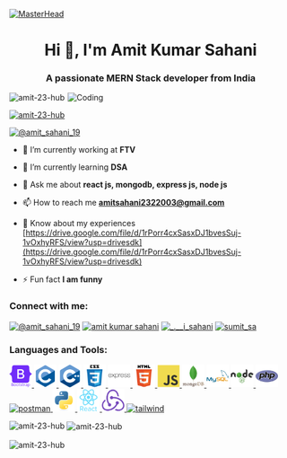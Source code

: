 [![MasterHead](https://cdn.vectorstock.com/i/preview-webp/41/82/web-development-banner-poster-horizontal-vector-35404182.webp)]()
<h1 align="center">Hi 👋, I'm Amit Kumar Sahani</h1>
<h3 align="center">A passionate MERN Stack developer from India</h3>
<img align="right" alt="Coding" width="400" src="https://github.com/Joao208/joao208/raw/main/assets/coding.gif">

<p align="left"> <img src="https://komarev.com/ghpvc/?username=amit-23-hub&label=Profile%20views&color=0e75b6&style=flat" alt="amit-23-hub" /> </p>

<p align="left"> <a href="https://github.com/ryo-ma/github-profile-trophy"><img src="https://github-profile-trophy.vercel.app/?username=amit-23-hub" alt="amit-23-hub" /></a> </p>

<p align="left"> <a href="https://twitter.com/@amit_sahani_19" target="blank"><img src="https://img.shields.io/twitter/follow/@amit_sahani_19?logo=twitter&style=for-the-badge" alt="@amit_sahani_19" /></a> </p>

- 🔭 I’m currently working at **FTV**

- 🌱 I’m currently learning **DSA**

- 💬 Ask me about **react js, mongodb, express js, node js**

- 📫 How to reach me **amitsahani2322003@gmail.com**

- 📄 Know about my experiences [https://drive.google.com/file/d/1rPorr4cxSasxDJ1bvesSuj-1vOxhyRFS/view?usp=drivesdk](https://drive.google.com/file/d/1rPorr4cxSasxDJ1bvesSuj-1vOxhyRFS/view?usp=drivesdk)

- ⚡ Fun fact **I am funny**

<h3 align="left">Connect with me:</h3>
<p align="left">
<a href="https://twitter.com/@amit_sahani_19" target="blank"><img align="center" src="https://raw.githubusercontent.com/rahuldkjain/github-profile-readme-generator/master/src/images/icons/Social/twitter.svg" alt="@amit_sahani_19" height="30" width="40" /></a>
<a href="https://linkedin.com/in/https://www.linkedin.com/in/amit-kumar-sahani-849537246?utm_source=share&utm_campaign=share_via&utm_content=profile&utm_medium=android_app" target="blank"><img align="center" src="https://raw.githubusercontent.com/rahuldkjain/github-profile-readme-generator/master/src/images/icons/Social/linked-in-alt.svg" alt="amit kumar sahani" height="30" width="40" /></a>
<a href="https://instagram.com/_.__i_sahani" target="blank"><img align="center" src="https://raw.githubusercontent.com/rahuldkjain/github-profile-readme-generator/master/src/images/icons/Social/instagram.svg" alt="_.__i_sahani" height="30" width="40" /></a>
<a href="https://www.codechef.com/users/sumit_sa" target="blank"><img align="center" src="https://cdn.jsdelivr.net/npm/simple-icons@3.1.0/icons/codechef.svg" alt="sumit_sa" height="30" width="40" /></a>
</p>

<h3 align="left">Languages and Tools:</h3>
<p align="left"> 
    <a href="https://getbootstrap.com" target="_blank" rel="noreferrer"> 
        <img src="https://raw.githubusercontent.com/devicons/devicon/master/icons/bootstrap/bootstrap-plain-wordmark.svg" alt="bootstrap" width="40" height="40"/> 
    </a> 
    <a href="https://www.cprogramming.com/" target="_blank" rel="noreferrer"> 
        <img src="https://raw.githubusercontent.com/devicons/devicon/master/icons/c/c-original.svg" alt="c" width="40" height="40"/> 
    </a> 
    <a href="https://www.w3schools.com/cpp/" target="_blank" rel="noreferrer"> 
        <img src="https://raw.githubusercontent.com/devicons/devicon/master/icons/cplusplus/cplusplus-original.svg" alt="cplusplus" width="40" height="40"/> 
    </a> 
    <a href="https://www.w3schools.com/css/" target="_blank" rel="noreferrer"> 
        <img src="https://raw.githubusercontent.com/devicons/devicon/master/icons/css3/css3-original-wordmark.svg" alt="css3" width="40" height="40"/> 
    </a> 
    <a href="https://expressjs.com" target="_blank" rel="noreferrer"> 
        <img src="https://raw.githubusercontent.com/devicons/devicon/master/icons/express/express-original-wordmark.svg" alt="express" width="40" height="40"/> 
    </a> 
    <a href="https://www.w3.org/html/" target="_blank" rel="noreferrer"> 
        <img src="https://raw.githubusercontent.com/devicons/devicon/master/icons/html5/html5-original-wordmark.svg" alt="html5" width="40" height="40"/> 
    </a> 
    <a href="https://developer.mozilla.org/en-US/docs/Web/JavaScript" target="_blank" rel="noreferrer"> 
        <img src="https://raw.githubusercontent.com/devicons/devicon/master/icons/javascript/javascript-original.svg" alt="javascript" width="40" height="40"/> 
    </a> 
    <a href="https://www.mongodb.com/" target="_blank" rel="noreferrer"> 
        <img src="https://raw.githubusercontent.com/devicons/devicon/master/icons/mongodb/mongodb-original-wordmark.svg" alt="mongodb" width="40" height="40"/> 
    </a> 
    <a href="https://www.mysql.com/" target="_blank" rel="noreferrer"> 
        <img src="https://raw.githubusercontent.com/devicons/devicon/master/icons/mysql/mysql-original-wordmark.svg" alt="mysql" width="40" height="40"/> 
    </a> 
    <a href="https://nodejs.org" target="_blank" rel="noreferrer"> 
        <img src="https://raw.githubusercontent.com/devicons/devicon/master/icons/nodejs/nodejs-original-wordmark.svg" alt="nodejs" width="40" height="40"/> 
    </a> 
    <a href="https://www.php.net" target="_blank" rel="noreferrer"> 
        <img src="https://raw.githubusercontent.com/devicons/devicon/master/icons/php/php-original.svg" alt="php" width="40" height="40"/> 
    </a> 
    <a href="https://postman.com" target="_blank" rel="noreferrer"> 
        <img src="https://www.vectorlogo.zone/logos/getpostman/getpostman-icon.svg" alt="postman" width="40" height="40"/> 
    </a> 
    <a href="https://www.python.org" target="_blank" rel="noreferrer"> 
        <img src="https://raw.githubusercontent.com/devicons/devicon/master/icons/python/python-original.svg" alt="python" width="40" height="40"/> 
    </a> 
    <a href="https://reactjs.org/" target="_blank" rel="noreferrer"> 
        <img src="https://raw.githubusercontent.com/devicons/devicon/master/icons/react/react-original-wordmark.svg" alt="react" width="40" height="40"/> 
    </a> 
    <a href="https://redux.js.org" target="_blank" rel="noreferrer"> 
        <img src="https://raw.githubusercontent.com/devicons/devicon/master/icons/redux/redux-original.svg" alt="redux" width="40" height="40"/> 
    </a> 
    <a href="https://tailwindcss.com/" target="_blank" rel="noreferrer"> 
        <img src="https://www.vectorlogo.zone/logos/tailwindcss/tailwindcss-icon.svg" alt="tailwind" width="40" height="40"/> 
    </a> 
</p>

<p><img align="left" src="https://github-readme-stats.vercel.app/api/top-langs?username=amit-23-hub&show_icons=true&locale=en&layout=compact" alt="amit-23-hub" /></p>

<p>&nbsp;<img align="center" src="https://github-readme-stats.vercel.app/api?username=amit-23-hub&show_icons=true&locale=en" alt="amit-23-hub" /></p>

<p><img align="center" src="https://github-readme-streak-stats.herokuapp.com/?user=amit-23-hub&" alt="amit-23-hub" /></p>
